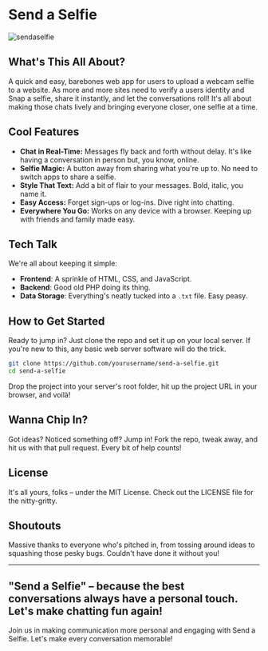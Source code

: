 
# Send a Selfie

![sendaselfie](https://github.com/KyleBenzle/SendASelfie/assets/48848725/139158dc-d38e-4a8a-aede-2b3690df571c)


## What's This All About?
A quick and easy, barebones web app for users to upload a webcam selfie to a website. As more and more sites need to verify a users identity and Snap a selfie, share it instantly, and let the conversations roll! It's all about making those chats lively and bringing everyone closer, one selfie at a time.

## Cool Features
- **Chat in Real-Time:** Messages fly back and forth without delay. It's like having a conversation in person but, you know, online.
- **Selfie Magic:** A button away from sharing what you're up to. No need to switch apps to share a selfie.
- **Style That Text:** Add a bit of flair to your messages. Bold, italic, you name it.
- **Easy Access:** Forget sign-ups or log-ins. Dive right into chatting.
- **Everywhere You Go:** Works on any device with a browser. Keeping up with friends and family made easy.

## Tech Talk
We're all about keeping it simple:
- **Frontend**: A sprinkle of HTML, CSS, and JavaScript.
- **Backend**: Good old PHP doing its thing.
- **Data Storage**: Everything's neatly tucked into a `.txt` file. Easy peasy.

## How to Get Started
Ready to jump in? Just clone the repo and set it up on your local server. If you're new to this, any basic web server software will do the trick.

```bash
git clone https://github.com/yourusername/send-a-selfie.git
cd send-a-selfie
```

Drop the project into your server's root folder, hit up the project URL in your browser, and voilà!

## Wanna Chip In?
Got ideas? Noticed something off? Jump in! Fork the repo, tweak away, and hit us with that pull request. Every bit of help counts!

## License
It's all yours, folks – under the MIT License. Check out the LICENSE file for the nitty-gritty.

## Shoutouts
Massive thanks to everyone who's pitched in, from tossing around ideas to squashing those pesky bugs. Couldn't have done it without you!

---

"Send a Selfie" – because the best conversations always have a personal touch. Let's make chatting fun again!
---

Join us in making communication more personal and engaging with Send a Selfie. Let's make every conversation memorable!

